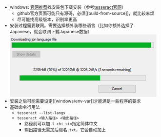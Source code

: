 - windows: [官网推荐](https://digi.bib.uni-mannheim.de/tesseract/)找安装包下载安装（参考[tesseract官网](https://tesseract-ocr.github.io/tessdoc/Home.html)）
  - github官方页面可能只有源码，必须[[build-from-source]]，就比较麻烦
  - 尽可能找高级版本，识别率更高
- 安装过程需要联网。需要选择额外装哪些语言（比如你额外选择了Japanese，就会联网下载Japanese数据）
![](download-other-languages.png)
- 安装之后可能需要设定[[windows/env-var]]才能满足一些程序的要求
- 基础命令行用法
  - `tesseract --list-langs`
  - `tesseract <输入路径> <输出路径>`
    - 路径前可以加`-l chi_sim`指定简体中文
    - 输出路径无需加后缀名`.txt`，它会自动加上